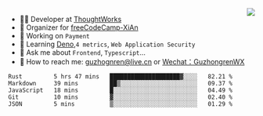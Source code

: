 <img align="right" src="https://github-readme-stats.vercel.app/api?username=guzhongren&show_icons=true&icon_color=805AD5&text_color=000&bg_color=ffffff&hide_title=true" />

- 👨‍💻  Developer at [ThoughtWorks](https://thoughtworks.com)
- 🏢 Organizer for [freeCodeCamp-XiAn](https://github.com/orgs/freeCodeCamp-XiAn)
- 🔭 Working on `Payment`
- 🌱 Learning [Deno](https://deno.land/),`4 metrics`,  `Web Application Security`
- 💬 Ask me about `Frontend`, `Typescript`...
- 🔎 How to reach me: [guzhognren@live.cn](guzhognren@live.cn) or [Wechat：GuzhongrenWX]()

<!--START_SECTION:waka-->
```text
Rust         5 hrs 47 mins   ████████████████████▓░░░░   82.21 % 
Markdown     39 mins         ██▒░░░░░░░░░░░░░░░░░░░░░░   09.37 % 
JavaScript   18 mins         █░░░░░░░░░░░░░░░░░░░░░░░░   04.49 % 
Git          10 mins         ▓░░░░░░░░░░░░░░░░░░░░░░░░   02.40 % 
JSON         5 mins          ▒░░░░░░░░░░░░░░░░░░░░░░░░   01.29 % 
```
<!--END_SECTION:waka-->

